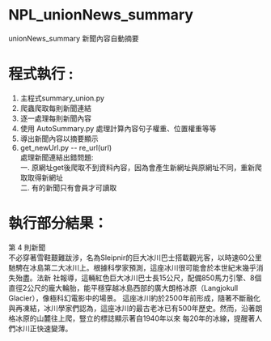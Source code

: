 # NPL_unionNews_summary
unionNews_summary 新聞內容自動摘要

# 程式執行 : 
1. 主程式summary_union.py  
2. 爬蟲爬取每則新聞連結  
3. 逐一處理每則新聞內容  
4. 使用 AutoSummary.py 處理計算內容句子權重、位置權重等等  
5. 導出新聞內容以摘要顯示  
6. get_newUrl.py -- re_url(url)  
   處理新聞連結出錯問題:  
   一. 原網址get後爬取不到資料內容，因為會產生新網址與原網址不同，重新爬取取得新網址   
   二. 有的新聞只有會員才可讀取  

# 執行部分結果：
第 4 則新聞  
不必穿著雪鞋艱難跋涉，名為Sleipnir的巨大冰川巴士搭載觀光客，以時速60公里馳騁在冰島第二大冰川上。根據科學家預測，這座冰川很可能會於本世紀末幾乎消失殆盡。法新 
社報導，這輛紅色巨大冰川巴士長15公尺，配備850馬力引擎、8個直徑2公尺的龐大輪胎，能平穩穿越冰島西部的廣大朗格冰原（Langjokull Glacier），像極科幻電影中的場景。
這座冰川約於2500年前形成，隨著不斷融化與再凍結，冰川學家們認為，這座冰川的最古老冰已有500年歷史。然而，沿著朗格冰原的山麓往上爬，豎立的標誌顯示著自1940年以來
每20年的冰線，提醒著人們冰川正快速變薄。
